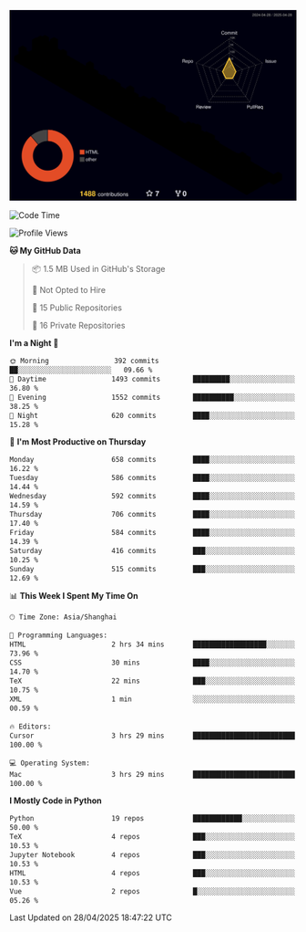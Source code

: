 <!--![](https://raw.githubusercontent.com/BorisYang326/BorisYang326/output/github-contribution-grid-snake-dark.svg) -->
![](./profile-3d-contrib/profile-night-rainbow.svg)
<!--START_SECTION:waka-->
![Code Time](http://img.shields.io/badge/Code%20Time-875%20hrs%2054%20mins-blue)

![Profile Views](http://img.shields.io/badge/Profile%20Views-53-blue)

**🐱 My GitHub Data** 

> 📦 1.5 MB Used in GitHub's Storage 
 > 
> 🚫 Not Opted to Hire
 > 
> 📜 15 Public Repositories 
 > 
> 🔑 16 Private Repositories 
 > 
**I'm a Night 🦉** 

```text
🌞 Morning                392 commits         ██░░░░░░░░░░░░░░░░░░░░░░░   09.66 % 
🌆 Daytime                1493 commits        █████████░░░░░░░░░░░░░░░░   36.80 % 
🌃 Evening                1552 commits        ██████████░░░░░░░░░░░░░░░   38.25 % 
🌙 Night                  620 commits         ████░░░░░░░░░░░░░░░░░░░░░   15.28 % 
```
📅 **I'm Most Productive on Thursday** 

```text
Monday                   658 commits         ████░░░░░░░░░░░░░░░░░░░░░   16.22 % 
Tuesday                  586 commits         ████░░░░░░░░░░░░░░░░░░░░░   14.44 % 
Wednesday                592 commits         ████░░░░░░░░░░░░░░░░░░░░░   14.59 % 
Thursday                 706 commits         ████░░░░░░░░░░░░░░░░░░░░░   17.40 % 
Friday                   584 commits         ████░░░░░░░░░░░░░░░░░░░░░   14.39 % 
Saturday                 416 commits         ███░░░░░░░░░░░░░░░░░░░░░░   10.25 % 
Sunday                   515 commits         ███░░░░░░░░░░░░░░░░░░░░░░   12.69 % 
```


📊 **This Week I Spent My Time On** 

```text
🕑︎ Time Zone: Asia/Shanghai

💬 Programming Languages: 
HTML                     2 hrs 34 mins       ██████████████████░░░░░░░   73.96 % 
CSS                      30 mins             ████░░░░░░░░░░░░░░░░░░░░░   14.70 % 
TeX                      22 mins             ███░░░░░░░░░░░░░░░░░░░░░░   10.75 % 
XML                      1 min               ░░░░░░░░░░░░░░░░░░░░░░░░░   00.59 % 

🔥 Editors: 
Cursor                   3 hrs 29 mins       █████████████████████████   100.00 % 

💻 Operating System: 
Mac                      3 hrs 29 mins       █████████████████████████   100.00 % 
```

**I Mostly Code in Python** 

```text
Python                   19 repos            ████████████░░░░░░░░░░░░░   50.00 % 
TeX                      4 repos             ███░░░░░░░░░░░░░░░░░░░░░░   10.53 % 
Jupyter Notebook         4 repos             ███░░░░░░░░░░░░░░░░░░░░░░   10.53 % 
HTML                     4 repos             ███░░░░░░░░░░░░░░░░░░░░░░   10.53 % 
Vue                      2 repos             █░░░░░░░░░░░░░░░░░░░░░░░░   05.26 % 
```




 Last Updated on 28/04/2025 18:47:22 UTC
<!--END_SECTION:waka-->
